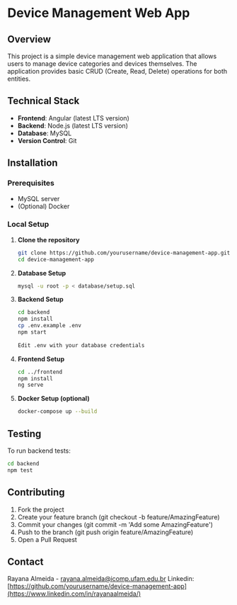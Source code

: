 # Device Management Web App

## Overview
This project is a simple device management web application that allows users to manage device categories and devices themselves. The application provides basic CRUD (Create, Read, Delete) operations for both entities.

## Technical Stack
- **Frontend**: Angular (latest LTS version)
- **Backend**: Node.js (latest LTS version)
- **Database**: MySQL
- **Version Control**: Git

## Installation
### Prerequisites
- MySQL server
- (Optional) Docker

### Local Setup
1. **Clone the repository**
   ```bash
   git clone https://github.com/yourusername/device-management-app.git
   cd device-management-app
2. **Database Setup**
   ```bash
   mysql -u root -p < database/setup.sql

4. **Backend Setup**
   ```bash
   cd backend
   npm install
   cp .env.example .env
   npm start
  
   Edit .env with your database credentials
5. **Frontend Setup**
   ```bash
   cd ../frontend
   npm install
   ng serve
   
6. **Docker Setup (optional)**
   ```bash
   docker-compose up --build

## Testing
To run backend tests:
  ```bash
  cd backend
  npm test
```
## Contributing
 1. Fork the project
 2. Create your feature branch (git checkout -b feature/AmazingFeature)
 3. Commit your changes (git commit -m 'Add some AmazingFeature')
 4. Push to the branch (git push origin feature/AmazingFeature)
 5. Open a Pull Request

## Contact
Rayana Almeida - rayana.almeida@icomp.ufam.edu.br
Linkedin: [https://github.com/yourusername/device-management-app](https://www.linkedin.com/in/rayanaalmeida/)
